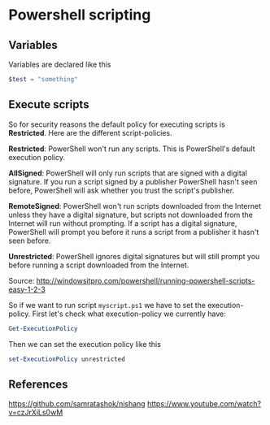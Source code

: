 # Powershell scripting


## Variables

Variables are declared like this

```powershell
$test = "something"
```

## Execute scripts

So for security reasons the default policy for executing scripts is **Restricted**. Here are the different script-policies.


**Restricted**: PowerShell won't run any scripts. This is PowerShell's default execution policy.

**AllSigned**: PowerShell will only run scripts that are signed with a digital signature. If you run a script signed by a publisher PowerShell hasn't seen before, PowerShell will ask whether you trust the script's publisher.

**RemoteSigned**: PowerShell won't run scripts downloaded from the Internet unless they have a digital signature, but scripts not downloaded from the Internet will run without prompting. If a script has a digital signature, PowerShell will prompt you before it runs a script from a publisher it hasn't seen before.

**Unrestricted**: PowerShell ignores digital signatures but will still prompt you before running a script downloaded from the Internet.


Source: http://windowsitpro.com/powershell/running-powershell-scripts-easy-1-2-3

So if we want to run script `myscript.ps1` we have to set the execution-policy.
First let's check what execution-policy we currently have:

```powershell
Get-ExecutionPolicy
```

Then we can set the execution policy like this

```powershell
set-ExecutionPolicy unrestricted
```

## References
https://github.com/samratashok/nishang
https://www.youtube.com/watch?v=czJrXiLs0wM
